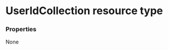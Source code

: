 # UserIdCollection resource type



### Properties
None

<!-- uuid: d7c0c463-538a-4deb-8be5-9d015b5c55b7
2015-10-09 18:34:14 UTC -->